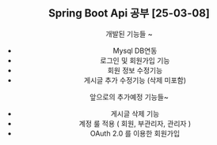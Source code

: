 <div align="center">

  
  ## Spring Boot Api 공부 [25-03-08]

개발된 기능들 ~<br>
- Mysql DB연동
- 로그인 및 회원가입 기능
- 회원 정보 수정기능
- 게시글 추가 수정기능 (삭제 미포함)

앞으로의 추가예정 기능들~<br>
- 게시글 삭제 기능
- 계정 룰 적용 ( 회원, 부관리자, 관리자 )
- OAuth 2.0 를 이용한 회원가입


</div>
<!--
<details><summary>[2025-01-14] Spring Boot 환경 구축 및 로그인 회원가입 페이지 생성</summary>
  MVC 모델을 적용하여 페이지의 폼 데이터를 전달받을 DTO생성<br>
  로그인 페이지, 회원가입 페이지 생성<br>
  https://github.com/iwstg/restarts/commit/93256776ce3af6a4a69c5fb56c9e6606b1609f32
</details>
<details><summary>[2025-01-30] Spring Boot 환경 구축</summary>
추가적인 메모가 가능합니다.
</details>
* [2025-01-14] Spring Boot 환경 구축
  + 로그인 페이지, 회원가입 페이지 생성
- list 2
- list 3</div>
  -->
